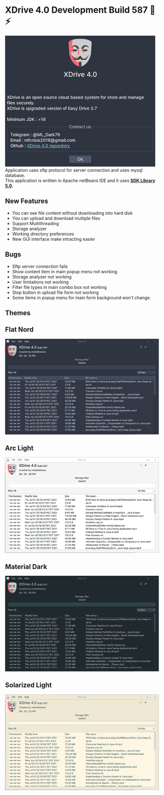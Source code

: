 # XDrive 4.0 Development Build 587 🤗⚡

![ERROR](/shots/xdrive.png) <br>
Application uses sftp protocol for server connection and uses mysql database. <br>
This application is written in Apache netBeans IDE and it uses **[SDK Library 5.0](https://github.com/mahdiDedsec/SDKLibrary-5.0).**

## New Features
* You can see file content without downloading into hard disk
* You can upload and download multiple files
* Support Multithreading
* Storage analyzer
* Working directory preferences
* New GUI interface make intracting easier

## Bugs
* Sftp server connection fails
* Show content item in main popup menu not working
* Storage analyzer not working
* User limitations not working
* Filter file types in main combo box not working
* Stop button in upload file form not working
* Some items in popup menu for main form background won't change.

## Themes <br> 

## Flat Nord
![ERROR](/shots/FlatNord.png)
## Arc Light
![ERROR](/shots/ArcLight.png)
## Material Dark
![ERROR](/shots/MaterialDark.png)
## Solarized Light
![ERROR](/shots/SolarizedLight.png) <br>
